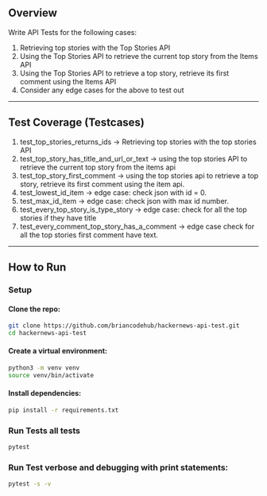 
## Overview

Write API Tests for the following cases:
1. Retrieving top stories with the Top Stories API
2. Using the Top Stories API to retrieve the current top story from the Items API
3. Using the Top Stories API to retrieve a top story, retrieve its first comment using
the Items API
4. Consider any edge cases for the above to test out

---

##  Test Coverage (Testcases)

1. test_top_stories_returns_ids 
  ->  Retrieving top stories with the top stories API
2. test_top_story_has_title_and_url_or_text
  ->  using the top stories API to retrieve the current top story from the items api
3. test_top_story_first_comment
  ->  using the top stories api to retrieve a top story, retrieve its first comment using the item api.
4. test_lowest_id_item
  ->  edge case: check json with id = 0.
5. test_max_id_item
  ->  edge case: check json with max id number. 
6. test_every_top_story_is_type_story
  ->  edge case: check for all the top stories if they have title
7. test_every_comment_top_story_has_a_comment
  ->  edge case check for all the top stories first comment have text. 

---

##  How to Run

###  Setup

#### Clone the repo:
   ```bash
   git clone https://github.com/briancodehub/hackernews-api-test.git
   cd hackernews-api-test

   ```
#### Create a virtual environment:
   ```bash
   python3 -m venv venv
   source venv/bin/activate
   ```

#### Install dependencies:
   ```bash
   pip install -r requirements.txt
   ```

### Run Tests all tests
   ```bash
   pytest
   ```

### Run Test verbose and debugging with print statements:
   ```bash
   pytest -s -v
   ```

